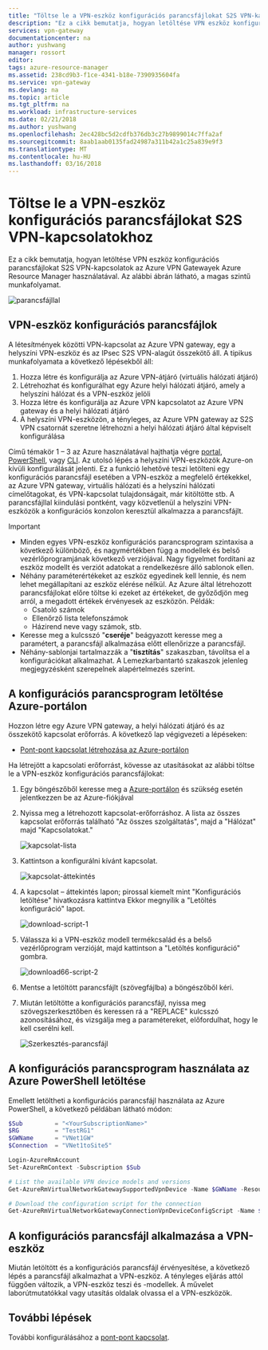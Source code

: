 ```yaml
---
title: "Töltse le a VPN-eszköz konfigurációs parancsfájlokat S2S VPN-kapcsolatok: Azure Resource Manager |} Microsoft Docs"
description: "Ez a cikk bemutatja, hogyan letöltése VPN eszköz konfigurációs parancsfájlokat S2S VPN-kapcsolatok az Azure VPN Gatewayek Azure Resource Manager használatával."
services: vpn-gateway
documentationcenter: na
author: yushwang
manager: rossort
editor: 
tags: azure-resource-manager
ms.assetid: 238cd9b3-f1ce-4341-b18e-7390935604fa
ms.service: vpn-gateway
ms.devlang: na
ms.topic: article
ms.tgt_pltfrm: na
ms.workload: infrastructure-services
ms.date: 02/21/2018
ms.author: yushwang
ms.openlocfilehash: 2ec428bc5d2cdfb376db3c27b9899014c7ffa2af
ms.sourcegitcommit: 8aab1aab0135fad24987a311b42a1c25a839e9f3
ms.translationtype: MT
ms.contentlocale: hu-HU
ms.lasthandoff: 03/16/2018
---
```

# <a name="download-vpn-device-configuration-scripts-for-s2s-vpn-connections"></a>Töltse le a VPN-eszköz konfigurációs parancsfájlokat S2S VPN-kapcsolatokhoz

Ez a cikk bemutatja, hogyan letöltése VPN eszköz konfigurációs parancsfájlokat S2S VPN-kapcsolatok az Azure VPN Gatewayek Azure Resource Manager használatával. Az alábbi ábrán látható, a magas szintű munkafolyamat.

![parancsfájllal](./media/vpn-gateway-download-vpndevicescript/downloaddevicescript.png)

## <a name="about"></a>VPN-eszköz konfigurációs parancsfájlok

A létesítmények közötti VPN-kapcsolat az Azure VPN gateway, egy a helyszíni VPN-eszköz és az IPsec S2S VPN-alagút összekötő áll. A tipikus munkafolyamata a következő lépésekből áll:

1. Hozza létre és konfigurálja az Azure VPN-átjáró (virtuális hálózati átjáró)
2. Létrehozhat és konfigurálhat egy Azure helyi hálózati átjáró, amely a helyszíni hálózat és a VPN-eszköz jelöli
3. Hozza létre és konfigurálja az Azure VPN kapcsolatot az Azure VPN gateway és a helyi hálózati átjáró
4. A helyszíni VPN-eszközön, a tényleges, az Azure VPN gateway az S2S VPN csatornát szeretne létrehozni a helyi hálózati átjáró által képviselt konfigurálása

Című témakör 1 – 3 az Azure használatával hajthatja végre [portal](vpn-gateway-howto-site-to-site-resource-manager-portal.md), [PowerShell](vpn-gateway-create-site-to-site-rm-powershell.md), vagy [CLI](vpn-gateway-howto-site-to-site-resource-manager-cli.md). Az utolsó lépés a helyszíni VPN-eszközök Azure-on kívüli konfigurálását jelenti. Ez a funkció lehetővé teszi letölteni egy konfigurációs parancsfájl esetében a VPN-eszköz a megfelelő értékekkel, az Azure VPN gateway, virtuális hálózati és a helyszíni hálózati címelőtagokat, és VPN-kapcsolat tulajdonságait, már kitöltötte stb. A parancsfájllal kiindulási pontként, vagy közvetlenül a helyszíni VPN-eszközök a konfigurációs konzolon keresztül alkalmazza a parancsfájlt.

> [!IMPORTANT]
> * Minden egyes VPN-eszköz konfigurációs parancsprogram szintaxisa a következő különböző, és nagymértékben függ a modellek és belső vezérlőprogramjának következő verziójával. Nagy figyelmet fordítani az eszköz modellt és verziót adatokat a rendelkezésre álló sablonok ellen.
> * Néhány paraméterértékeket az eszköz egyedinek kell lennie, és nem lehet megállapítani az eszköz elérése nélkül. Az Azure által létrehozott parancsfájlokat előre töltse ki ezeket az értékeket, de győződjön meg arról, a megadott értékek érvényesek az eszközön. Példák:
>    * Csatoló számok
>    * Ellenőrző lista telefonszámok
>    * Házirend neve vagy számok, stb.
> * Keresse meg a kulcsszó "**cseréje**" beágyazott keresse meg a paramétert, a parancsfájl alkalmazása előtt ellenőrizze a parancsfájl.
> * Néhány-sablonjai tartalmazzák a "**tisztítás**" szakaszban, távolítsa el a konfigurációkat alkalmazhat. A Lemezkarbantartó szakaszok jelenleg megjegyzésként szerepelnek alapértelmezés szerint.

## <a name="download-the-configuration-script-from-azure-portal"></a>A konfigurációs parancsprogram letöltése Azure-portálon

Hozzon létre egy Azure VPN gateway, a helyi hálózati átjáró és az összekötő kapcsolat erőforrás. A következő lap végigvezeti a lépéseken:

* [Pont-pont kapcsolat létrehozása az Azure-portálon](vpn-gateway-howto-site-to-site-resource-manager-portal.md)

Ha létrejött a kapcsolati erőforrást, kövesse az utasításokat az alábbi töltse le a VPN-eszköz konfigurációs parancsfájlokat:

1. Egy böngészőből keresse meg a [Azure-portálon](http://portal.azure.com) és szükség esetén jelentkezzen be az Azure-fiókjával
2. Nyissa meg a létrehozott kapcsolat-erőforráshoz. A lista az összes kapcsolat erőforrás található "Az összes szolgáltatás", majd a "Hálózat" majd "Kapcsolatokat."

    ![kapcsolat-lista](./media/vpn-gateway-download-vpndevicescript/connectionlist.png)

3. Kattintson a konfigurálni kívánt kapcsolat.

    ![kapcsolat-áttekintés](./media/vpn-gateway-download-vpndevicescript/connectionoverview.png)

4. A kapcsolat – áttekintés lapon; pirossal kiemelt mint "Konfigurációs letöltése" hivatkozásra kattintva Ekkor megnyílik a "Letöltés konfiguráció" lapot.

    ![download-script-1](./media/vpn-gateway-download-vpndevicescript/downloadscript-1.png)

5. Válassza ki a VPN-eszköz modell termékcsalád és a belső vezérlőprogram verzióját, majd kattintson a "Letöltés konfiguráció" gombra.

    ![download66-script-2](./media/vpn-gateway-download-vpndevicescript/downloadscript-2.PNG)

6. Mentse a letöltött parancsfájlt (szövegfájlba) a böngészőből kéri.
7. Miután letöltötte a konfigurációs parancsfájl, nyissa meg szövegszerkesztőben és keressen rá a "REPLACE" kulcsszó azonosításához, és vizsgálja meg a paramétereket, előfordulhat, hogy le kell cserélni kell.

    ![Szerkesztés-parancsfájl](./media/vpn-gateway-download-vpndevicescript/editscript.png)

## <a name="download-the-configuration-script-using-azure-powershell"></a>A konfigurációs parancsprogram használata az Azure PowerShell letöltése

Emellett letöltheti a konfigurációs parancsfájl használata az Azure PowerShell, a következő példában látható módon:

```powershell
$Sub         = "<YourSubscriptionName>"
$RG          = "TestRG1"
$GWName      = "VNet1GW"
$Connection  = "VNet1toSite5"

Login-AzureRmAccount
Set-AzureRmContext -Subscription $Sub

# List the available VPN device models and versions
Get-AzureRmVirtualNetworkGatewaySupportedVpnDevice -Name $GWName -ResourceGroupName $RG

# Download the configuration script for the connection
Get-AzureRmVirtualNetworkGatewayConnectionVpnDeviceConfigScript -Name $Connection -ResourceGroupName $RG -DeviceVendor Juniper -DeviceFamily Juniper_SRX_GA -FirmwareVersion Juniper_SRX_12.x_GA
```

## <a name="apply-the-configuration-script-to-your-vpn-device"></a>A konfigurációs parancsfájl alkalmazása a VPN-eszköz

Miután letöltött és a konfigurációs parancsfájl érvényesítése, a következő lépés a parancsfájl alkalmazhat a VPN-eszköz. A tényleges eljárás attól függően változik, a VPN-eszköz teszi és -modellek. A művelet laborútmutatókkal vagy utasítás oldalak olvassa el a VPN-eszközök.

## <a name="next-steps"></a>További lépések

További konfigurálásához a [pont-pont kapcsolat](vpn-gateway-howto-site-to-site-resource-manager-portal.md).
